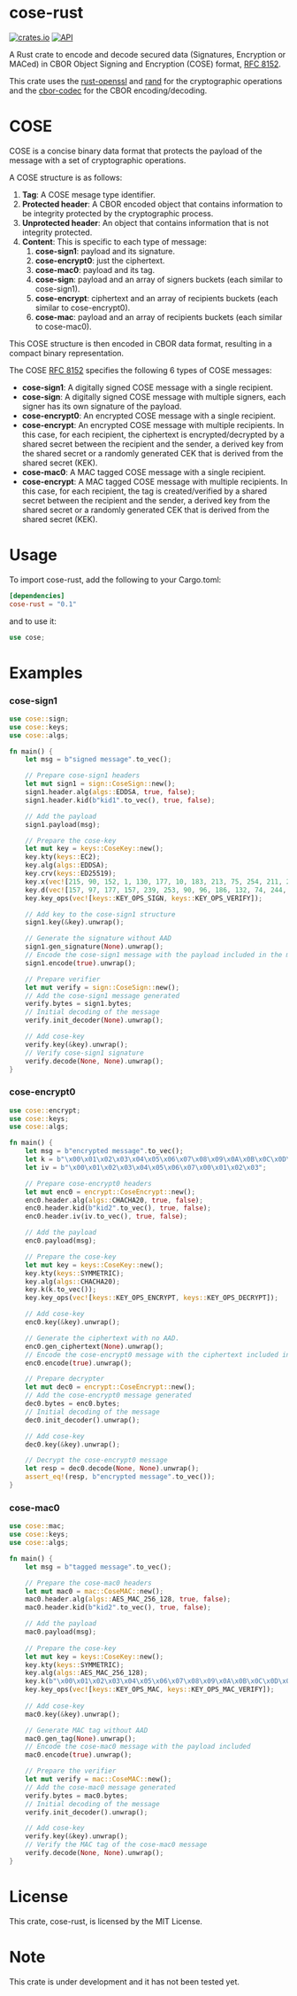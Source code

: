 # cose-rust

[![crates.io](https://img.shields.io/crates/v/cose-rust.svg)](https://crates.io/crates/cose-rust) [![API](https://docs.rs/cose-rust/badge.svg)](https://docs.rs/cose-rust)

A Rust crate to encode and decode secured data (Signatures, Encryption or MACed) in CBOR Object Signing and Encryption (COSE) format, [RFC 8152](https://tools.ietf.org/html/rfc8152).

This crate uses the [rust-openssl](https://github.com/sfackler/rust-openssl) and [rand](https://github.com/rust-random/rand) for the cryptographic operations and the [cbor-codec](https://gitlab.com/twittner/cbor-codec) for the CBOR encoding/decoding.

# COSE 

COSE is a concise binary data format that protects the payload of the message with a set of cryptographic operations.

A COSE structure is as follows:
 1. **Tag**: A COSE mesage type identifier.
 2. **Protected header**: A CBOR encoded object that contains information to be integrity protected by the cryptographic process.  
 3. **Unprotected header**: An object that contains information that is not integrity protected. 
 4. **Content**: This is specific to each type of message:
    1. **cose-sign1**: payload and its signature. 
    3. **cose-encrypt0**: just the ciphertext.
    2. **cose-mac0**: payload and its tag. 
    4. **cose-sign**: payload and an array of signers buckets (each similar to cose-sign1).
    5. **cose-encrypt**: ciphertext and an array of recipients buckets (each similar to cose-encrypt0).
    6. **cose-mac**: payload and an array of recipients buckets (each similar to cose-mac0).

This COSE structure is then encoded in CBOR data format, resulting in a compact binary representation.

The COSE [RFC 8152](https://tools.ietf.org/html/rfc8152) specifies the following 6 types of COSE messages:

- **cose-sign1**: A digitally signed COSE message with a single recipient.
- **cose-sign**: A digitally signed COSE message with multiple signers, each signer has its own signature of the payload.
- **cose-encrypt0**: An encrypted COSE message with a single recipient.
- **cose-encrypt**: An encrypted COSE message with multiple recipients. In this case, for each recipient, the ciphertext is encrypted/decrypted by a shared secret between the recipient and the sender, a derived key from the shared secret or a randomly generated CEK that is derived from the shared secret (KEK).
- **cose-mac0**: A MAC tagged COSE message with a single recipient.
- **cose-encrypt**: A MAC tagged COSE message with multiple recipients. In this case, for each recipient, the tag is created/verified by a shared secret between the recipient and the sender, a derived key from the shared secret or a randomly generated CEK that is derived from the shared secret (KEK).

# Usage

To import cose-rust, add the following to your Cargo.toml:

```toml
[dependencies]
cose-rust = "0.1"
```

and to use it:

```rust
use cose;
```

# Examples

### cose-sign1

```rust
use cose::sign;
use cose::keys;
use cose::algs;

fn main() {
    let msg = b"signed message".to_vec();

    // Prepare cose-sign1 headers
    let mut sign1 = sign::CoseSign::new();
    sign1.header.alg(algs::EDDSA, true, false);
    sign1.header.kid(b"kid1".to_vec(), true, false);

    // Add the payload
    sign1.payload(msg);

    // Prepare the cose-key
    let mut key = keys::CoseKey::new();
    key.kty(keys::EC2);
    key.alg(algs::EDDSA);
    key.crv(keys::ED25519);
    key.x(vec![215, 90, 152, 1, 130, 177, 10, 183, 213, 75, 254, 211, 201, 100, 7, 58, 14, 225, 114, 243, 218, 166, 35, 37, 175, 2, 26, 104, 247, 7, 81, 26]);
    key.d(vec![157, 97, 177, 157, 239, 253, 90, 96, 186, 132, 74, 244, 146, 236, 44, 196, 68, 73, 197, 105, 123, 50, 105, 25, 112, 59, 172, 3, 28, 174, 127, 96]);
    key.key_ops(vec![keys::KEY_OPS_SIGN, keys::KEY_OPS_VERIFY]);

    // Add key to the cose-sign1 structure
    sign1.key(&key).unwrap();

    // Generate the signature without AAD
    sign1.gen_signature(None).unwrap();
    // Encode the cose-sign1 message with the payload included in the message
    sign1.encode(true).unwrap();

    // Prepare verifier
    let mut verify = sign::CoseSign::new();
    // Add the cose-sign1 message generated
    verify.bytes = sign1.bytes;
    // Initial decoding of the message
    verify.init_decoder(None).unwrap();

    // Add cose-key
    verify.key(&key).unwrap();
    // Verify cose-sign1 signature
    verify.decode(None, None).unwrap();
}
```

### cose-encrypt0

```rust
use cose::encrypt;
use cose::keys;
use cose::algs;

fn main() {
    let msg = b"encrypted message".to_vec();
    let k = b"\x00\x01\x02\x03\x04\x05\x06\x07\x08\x09\x0A\x0B\x0C\x0D\x0E\x0F\x00\x01\x02\x03\x04\x05\x06\x07\x08\x09\x0A\x0B\x0C\x0D\x0E\x0F";
    let iv = b"\x00\x01\x02\x03\x04\x05\x06\x07\x00\x01\x02\x03";

    // Prepare cose-encrypt0 headers
    let mut enc0 = encrypt::CoseEncrypt::new();
    enc0.header.alg(algs::CHACHA20, true, false);
    enc0.header.kid(b"kid2".to_vec(), true, false);
    enc0.header.iv(iv.to_vec(), true, false);

    // Add the payload
    enc0.payload(msg);

    // Prepare the cose-key
    let mut key = keys::CoseKey::new();
    key.kty(keys::SYMMETRIC);
    key.alg(algs::CHACHA20);
    key.k(k.to_vec());
    key.key_ops(vec![keys::KEY_OPS_ENCRYPT, keys::KEY_OPS_DECRYPT]);

    // Add cose-key
    enc0.key(&key).unwrap();

    // Generate the ciphertext with no AAD.
    enc0.gen_ciphertext(None).unwrap();
    // Encode the cose-encrypt0 message with the ciphertext included in the message
    enc0.encode(true).unwrap();

    // Prepare decrypter
    let mut dec0 = encrypt::CoseEncrypt::new();
    // Add the cose-encrypt0 message generated
    dec0.bytes = enc0.bytes;
    // Initial decoding of the message
    dec0.init_decoder().unwrap();

    // Add cose-key
    dec0.key(&key).unwrap();

    // Decrypt the cose-encrypt0 message
    let resp = dec0.decode(None, None).unwrap();
    assert_eq!(resp, b"encrypted message".to_vec());
}

```

### cose-mac0

```rust
use cose::mac;
use cose::keys;
use cose::algs;

fn main() {
    let msg = b"tagged message".to_vec();

    // Prepare the cose-mac0 headers
    let mut mac0 = mac::CoseMAC::new();
    mac0.header.alg(algs::AES_MAC_256_128, true, false);
    mac0.header.kid(b"kid2".to_vec(), true, false);

    // Add the payload
    mac0.payload(msg);
     
    // Prepare the cose-key
    let mut key = keys::CoseKey::new();
    key.kty(keys::SYMMETRIC);
    key.alg(algs::AES_MAC_256_128);
    key.k(b"\x00\x01\x02\x03\x04\x05\x06\x07\x08\x09\x0A\x0B\x0C\x0D\x0E\x0F\x00\x01\x02\x03\x04\x05\x06\x07\x08\x09\x0A\x0B\x0C\x0D\x0E\x0F".to_vec());
    key.key_ops(vec![keys::KEY_OPS_MAC, keys::KEY_OPS_MAC_VERIFY]);
    
    // Add cose-key
    mac0.key(&key).unwrap();

    // Generate MAC tag without AAD
    mac0.gen_tag(None).unwrap();
    // Encode the cose-mac0 message with the payload included
    mac0.encode(true).unwrap();

    // Prepare the verifier
    let mut verify = mac::CoseMAC::new();
    // Add the cose-mac0 message generated
    verify.bytes = mac0.bytes;
    // Initial decoding of the message
    verify.init_decoder().unwrap();

    // Add cose-key
    verify.key(&key).unwrap();
    // Verify the MAC tag of the cose-mac0 message
    verify.decode(None, None).unwrap();
}
```

# License

This crate, cose-rust, is licensed by the MIT License.

# Note

This crate is under development and it has not been tested yet.
